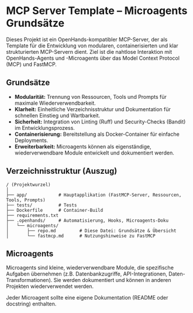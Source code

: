 # MCP Server Template – Microagents Grundsätze

Dieses Projekt ist ein OpenHands-kompatibler MCP-Server, der als Template für die Entwicklung von modularen, containerisierten und klar strukturierten MCP-Servern dient. Ziel ist die nahtlose Interaktion mit OpenHands-Agents und -Microagents über das Model Context Protocol (MCP) und FastMCP.

## Grundsätze
- **Modularität:** Trennung von Ressourcen, Tools und Prompts für maximale Wiederverwendbarkeit.
- **Klarheit:** Einheitliche Verzeichnisstruktur und Dokumentation für schnellen Einstieg und Wartbarkeit.
- **Sicherheit:** Integration von Linting (Ruff) und Security-Checks (Bandit) im Entwicklungsprozess.
- **Containerisierung:** Bereitstellung als Docker-Container für einfache Deployments.
- **Erweiterbarkeit:** Microagents können als eigenständige, wiederverwendbare Module entwickelt und dokumentiert werden.

## Verzeichnisstruktur (Auszug)

```
/ (Projektwurzel)
│
├── app/            # Hauptapplikation (FastMCP-Server, Ressourcen, Tools, Prompts)
├── tests/          # Tests
├── Dockerfile      # Container-Build
├── requirements.txt
├── .openhands/     # Automatisierung, Hooks, Microagents-Doku
│   └── microagents/
│       ├── repo.md         # Diese Datei: Grundsätze & Übersicht
│       └── fastmcp.md      # Nutzungshinweise zu FastMCP
```

## Microagents
Microagents sind kleine, wiederverwendbare Module, die spezifische Aufgaben übernehmen (z.B. Datenbankzugriffe, API-Integrationen, Daten-Transformationen). Sie werden dokumentiert und können in anderen Projekten wiederverwendet werden.

Jeder Microagent sollte eine eigene Dokumentation (README oder docstring) enthalten.
